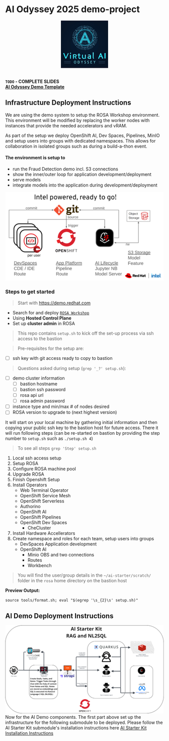 # AI Odyssey 2025 demo-project
<div align="center">
<img src="./VirtualAIOdysseyLogo.png" width="150" height="150">
</div>
<br/>

<b>`TODO` - COMPLETE SLIDES</b>
<br/><b>[AI Odyssey Demo Template](https://docs.google.com/presentation/d/1hNml-zEJ53uW1xOFJHf4zDsSAr4EoOBY0MFTheHTV5I/edit?usp=sharing)</b>

## Infrastructure Deployment Instructions
We are using the demo system to setup the ROSA Workshop environment. 
This environment will be modified by replacing the worker nodes with instances that provide the needed accelerators and vRAM.

As part of the setup we deploy OpenShift AI, Dev Spaces, Pipelines, MinIO and setup users into groups with dedicated namespaces. This allows for collaboration in isolated groups such as during a build-a-thon event.

#### The environment is setup to
 * run the Fraud Detection demo incl. S3 connections
 * show the inner/outer loop for application development/deployment
 * serve models
 * integrate models into the application during development/deployment

![Ecosystem Overview](img/ecosystem-overview.png)

### Steps to get started
> Start with https://demo.redhat.com
* Search for and deploy [`ROSA Workshop`](https://catalog.demo.redhat.com/catalog/babylon-catalog-prod/order/sandboxes-gpte.rosa-mobb.prod) 
* Using **Hosted Control Plane**
* Set up **cluster admin** in ROSA

> This repo contains `setup.sh` to kick off the set-up process via ssh access to the bastion

> Pre-requisites for the setup are:
- [ ] ssh key with git access ready to copy to bastion

> Questions asked during setup (`grep '_?' setup.sh`):
- [ ] demo cluster information
  - [ ] bastion hostname
  - [ ] bastion ssh password
  - [ ] rosa api url
  - [ ] rosa admin password
- [ ] instance type and min/max # of nodes desired
- [ ] ROSA version to upgrade to (next highest version)

It will start on your local machine by gathering initial information and then copying your public ssh key to the bastion host for future access. There it will run following steps (can be re-started on bastion by providing the step number to `setup.sh` such as `./setup.sh 4`)

> To see all steps `grep 'Step' setup.sh`

1. Local ssh access setup
2. Setup ROSA
3. Configure ROSA machine pool
4. Upgrade ROSA
5. Finish Openshift Setup
6. Install Operators
   * Web Terminal Operator
   * OpenShift Service Mesh
   * OpenShift Serverless
   * Authorino
   * OpenShift AI
   * OpenShift Pipelines
   * OpenShift Dev Spaces
     * CheCluster
7. Install Hardware Accellerators
8. Create namespace and roles for each team, setup users into groups
   * DevSpaces Application development 
   * OpenShift AI 
     * Minio OBS and two connections
     * Routes
     * Workbench

> You will find the user/group details in the `~/ai-starter/scratch/` folder in the `rosa` home directory on the bastion host

**Preview Output:**
```
source tools/format.sh; eval "$(egrep '\s_{2}\s' setup.sh)"
```

## AI Demo Deployment Instructions
![ai-hackathon-starter](architecture.png)
Now for the AI Demo components. The first part above set up the infrastructure for the following submodule to be deployed. Please follow the AI Starter Kit submodule's installation instructions here
[AI Starter Kit Installation Instructions](https://github.com/purefield-demo-team/ai-hackathon-starter)

